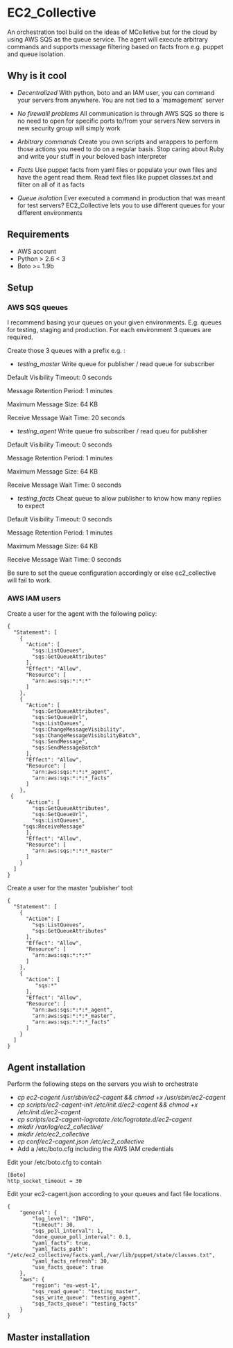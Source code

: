 EC2_Collective
======

An orchestration tool build on the ideas of MColletive but for the cloud by using AWS SQS as the queue service. 
The agent will execute arbitrary commands and supports message filtering based on facts from e.g. puppet and queue isolation.

Why is it cool
--------

- *Decentralized*
  With python, boto and an IAM user, you can command your servers from anywhere. You are not tied to a 'mamagement' server

- *No firewalll problems*
  All communication is through AWS SQS so there is no need to open for specific ports to/from your servers
  New servers in new security group will simply work

- *Arbitrary commands*
  Create you own scripts and wrappers to perform those actions you need to do on a regular basis. Stop caring about Ruby and write your stuff in your beloved bash interpreter

- *Facts*
  Use puppet facts from yaml files or populate your own files and have the agent read them. Read text files like puppet classes.txt and filter on all of it as facts

- *Queue isolation*
  Ever executed a command in production that was meant for test servers? EC2_Collective lets you to use different queues for your different environments


Requirements
--------
* AWS account
* Python > 2.6 < 3
* Boto >= 1.9b

Setup
--------

### AWS SQS queues

I recommend basing your queues on your given environments. E.g. queues for testing, staging and production. For each environment 3 queues are required. 

Create those 3 queues with a prefix e.g. :

- *testing_master* Write queue for publisher / read queue for subscriber

Default Visibility Timeout: 0 seconds

Message Retention Period: 1 minutes

Maximum Message Size: 64 KB

Receive Message Wait Time: 20 seconds

- *testing_agent* Write queue fro subscriber / read queu for publisher

Default Visibility Timeout: 0 seconds

Message Retention Period: 1 minutes

Maximum Message Size: 64 KB

Receive Message Wait Time: 0 seconds

- *testing_facts* Cheat queue to allow publisher to know how many replies to expect

Default Visibility Timeout: 0 seconds

Message Retention Period: 1 minutes

Maximum Message Size: 64 KB

Receive Message Wait Time: 0 seconds

Be sure to set the queue configuration accordingly or else ec2_collective will fail to work.

### AWS IAM users

Create a user for the agent with the following policy:

    {
      "Statement": [
        {
          "Action": [
            "sqs:ListQueues",
            "sqs:GetQueueAttributes"
          ],
          "Effect": "Allow",
          "Resource": [
            "arn:aws:sqs:*:*:*"
          ]
        },
        {
          "Action": [
            "sqs:GetQueueAttributes",
            "sqs:GetQueueUrl",
            "sqs:ListQueues",      
            "sqs:ChangeMessageVisibility",
            "sqs:ChangeMessageVisibilityBatch",
            "sqs:SendMessage",
            "sqs:SendMessageBatch"
          ],
          "Effect": "Allow",
          "Resource": [
            "arn:aws:sqs:*:*:*_agent",
            "arn:aws:sqs:*:*:*_facts"
          ]
        },
     {
          "Action": [
            "sqs:GetQueueAttributes",
            "sqs:GetQueueUrl",
            "sqs:ListQueues",
         "sqs:ReceiveMessage"
          ],
          "Effect": "Allow",
          "Resource": [
            "arn:aws:sqs:*:*:*_master"
          ]
        }
      ]
    }

Create a user for the master 'publisher' tool:

    {
      "Statement": [
        {
          "Action": [
            "sqs:ListQueues",
            "sqs:GetQueueAttributes"
          ],
          "Effect": "Allow",
          "Resource": [
            "arn:aws:sqs:*:*:*"
          ]
        },
        {
          "Action": [
             "sqs:*"
          ],
          "Effect": "Allow",
          "Resource": [
            "arn:aws:sqs:*:*:*_agent",
            "arn:aws:sqs:*:*:*_master",
            "arn:aws:sqs:*:*:*_facts"
          ]
        }
      ]
    }

Agent installation
-------

Perform the following steps on the servers you wish to orchestrate

- *cp ec2-cagent /usr/sbin/ec2-cagent && chmod +x /usr/sbin/ec2-cagent*
- *cp scripts/ec2-cagent-init /etc/init.d/ec2-cagent && chmod +x /etc/init.d/ec2-cagent*
- *cp scripts/ec2-cagent-logrotate /etc/logrotate.d/ec2-cagent*
- *mkdir /var/log/ec2_collective/*
- *mkdir /etc/ec2_collective*
- *cp conf/ec2-cagent.json /etc/ec2_collective*
- Add a /etc/boto.cfg including the AWS IAM credentials

Edit your /etc/boto.cfg to contain

    [Boto]
    http_socket_timeout = 30

Edit your ec2-cagent.json according to your queues and fact file locations.

    { 
        "general": {
            "log_level": "INFO",
            "timeout": 30,
            "sqs_poll_interval": 1,
            "done_queue_poll_interval": 0.1,
            "yaml_facts": true,
            "yaml_facts_path": "/etc/ec2_collective/facts.yaml,/var/lib/puppet/state/classes.txt",
            "yaml_facts_refresh": 30,
            "use_facts_queue": true
        },
        "aws": {
            "region": "eu-west-1",
            "sqs_read_queue": "testing_master",
            "sqs_write_queue": "testing_agent",
            "sqs_facts_queue": "testing_facts"
        }
    }

Master installation
-------
